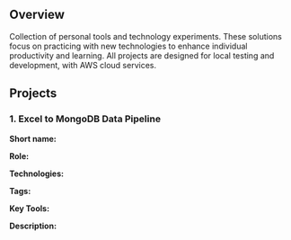 ## Overview
Collection of personal tools and technology experiments. These solutions focus on practicing with new technologies to enhance individual productivity and learning. All projects are designed for local testing and development, with AWS cloud services.</p>

## Projects

### 1. Excel to MongoDB Data Pipeline

<b>Short name:</b>  </p>
<b>Role:</b>  </p>
<b>Technologies:</b>  </p>
<b>Tags:</b>  </p>
<b>Key Tools:</b>  </p>
<b>Description:</b> 
